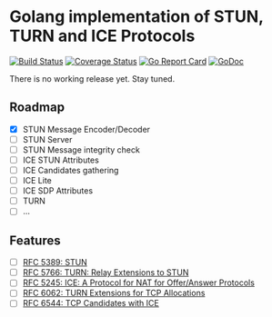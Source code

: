 # Golang implementation of STUN, TURN and ICE Protocols

[![Build Status](https://travis-ci.org/pixelbender/go-stun.svg)](https://travis-ci.org/pixelbender/go-stun)
[![Coverage Status](https://coveralls.io/repos/github/pixelbender/go-stun/badge.svg?branch=master)](https://coveralls.io/github/pixelbender/go-stun?branch=master)
[![Go Report Card](https://goreportcard.com/badge/github.com/pixelbender/go-stun)](https://goreportcard.com/report/github.com/pixelbender/go-stun)
[![GoDoc](https://godoc.org/github.com/pixelbender/go-stun?status.svg)](https://godoc.org/github.com/pixelbender/go-stun)

There is no working release yet. Stay tuned.

## Roadmap

- [x] STUN Message Encoder/Decoder
- [ ] STUN Server
- [ ] STUN Message integrity check
- [ ] ICE STUN Attributes
- [ ] ICE Candidates gathering
- [ ] ICE Lite
- [ ] ICE SDP Attributes
- [ ] TURN
- [ ] ...

## Features

- [ ] [RFC 5389: STUN](https://tools.ietf.org/html/rfc5389)
- [ ] [RFC 5766: TURN: Relay Extensions to STUN](https://tools.ietf.org/html/rfc5766)
- [ ] [RFC 5245: ICE: A Protocol for NAT for Offer/Answer Protocols](https://tools.ietf.org/html/rfc5245)
- [ ] [RFC 6062: TURN Extensions for TCP Allocations](https://tools.ietf.org/html/rfc6062)
- [ ] [RFC 6544: TCP Candidates with ICE](https://tools.ietf.org/html/rfc6544)
